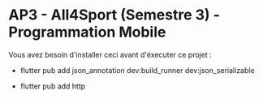 # AP3 - All4Sport (Semestre 3) - Programmation Mobile

Vous avez besoin d'installer ceci avant d'éxecuter ce projet : 
- flutter pub add json_annotation dev:build_runner dev:json_serializable

- flutter pub add http